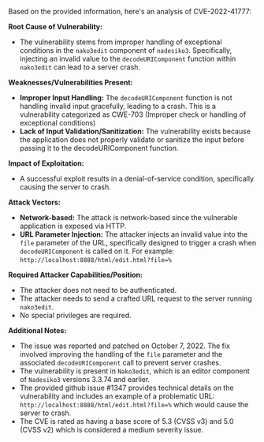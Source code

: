 Based on the provided information, here's an analysis of CVE-2022-41777:

**Root Cause of Vulnerability:**

*   The vulnerability stems from improper handling of exceptional conditions in the `nako3edit` component of `nadesiko3`. Specifically, injecting an invalid value to the `decodeURIComponent` function within `nako3edit` can lead to a server crash.

**Weaknesses/Vulnerabilities Present:**

*   **Improper Input Handling:** The `decodeURIComponent` function is not handling invalid input gracefully, leading to a crash. This is a vulnerability categorized as CWE-703 (Improper check or handling of exceptional conditions)
*   **Lack of Input Validation/Sanitization:** The vulnerability exists because the application does not properly validate or sanitize the input before passing it to the decodeURIComponent function.

**Impact of Exploitation:**

*   A successful exploit results in a denial-of-service condition, specifically causing the server to crash.

**Attack Vectors:**

*   **Network-based:** The attack is network-based since the vulnerable application is exposed via HTTP.
*   **URL Parameter Injection:** The attacker injects an invalid value into the `file` parameter of the URL, specifically designed to trigger a crash when `decodeURIComponent` is called on it.  For example: `http://localhost:8888/html/edit.html?file=%`

**Required Attacker Capabilities/Position:**

*   The attacker does not need to be authenticated.
*   The attacker needs to send a crafted URL request to the server running `nako3edit`.
*   No special privileges are required.

**Additional Notes:**

*   The issue was reported and patched on October 7, 2022. The fix involved improving the handling of the `file` parameter and the associated `decodeURIComponent` call to prevent server crashes.
*   The vulnerability is present in `Nako3edit`, which is an editor component of `Nadesiko3` versions 3.3.74 and earlier.
*   The provided github issue #1347 provides technical details on the vulnerability and includes an example of a problematic URL:  `http://localhost:8888/html/edit.html?file=%` which would cause the server to crash.
*   The CVE is rated as having a base score of 5.3 (CVSS v3) and 5.0 (CVSS v2) which is considered a medium severity issue.